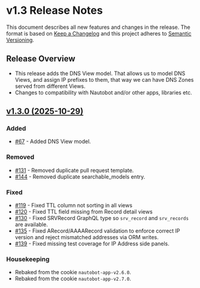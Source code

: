 # v1.3 Release Notes

This document describes all new features and changes in the release. The format is based on [Keep a Changelog](https://keepachangelog.com/en/1.0.0/) and this project adheres to [Semantic Versioning](https://semver.org/spec/v2.0.0.html).

## Release Overview

- This release adds the DNS View model. That allows us to model DNS Views, and assign IP prefixes to them, that way we can have DNS Zones served from different Views.
- Changes to compatibility with Nautobot and/or other apps, libraries etc.

<!-- towncrier release notes start -->

## [v1.3.0 (2025-10-29)](https://github.com/nautobot/nautobot-app-dns-models/releases/tag/v1.3.0)

### Added

- [#67](https://github.com/nautobot/nautobot-app-dns-models/issues/67) - Added DNS View model.

### Removed

- [#131](https://github.com/nautobot/nautobot-app-dns-models/issues/131) - Removed duplicate pull request template.
- [#144](https://github.com/nautobot/nautobot-app-dns-models/issues/144) - Removed duplicate searchable_models entry.

### Fixed

- [#119](https://github.com/nautobot/nautobot-app-dns-models/issues/119) - Fixed TTL column not sorting in all views
- [#120](https://github.com/nautobot/nautobot-app-dns-models/issues/120) - Fixed TTL field missing from Record detail views
- [#130](https://github.com/nautobot/nautobot-app-dns-models/issues/130) - Fixed SRVRecord GraphQL type so `srv_record` and `srv_records` are available.
- [#135](https://github.com/nautobot/nautobot-app-dns-models/issues/135) - Fixed ARecord/AAAARecord validation to enforce correct IP version and reject mismatched addresses via ORM writes.
- [#139](https://github.com/nautobot/nautobot-app-dns-models/issues/139) - Fixed missing test coverage for IP Address side panels.

### Housekeeping

- Rebaked from the cookie `nautobot-app-v2.6.0`.
- Rebaked from the cookie `nautobot-app-v2.7.0`.
